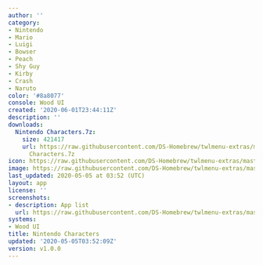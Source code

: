 ```yaml
---
author: ''
category:
- Nintendo
- Mario
- Luigi
- Bowser
- Peach
- Shy Guy
- Kirby
- Crash
- Naruto
color: '#8a8077'
console: Wood UI
created: '2020-06-01T23:44:11Z'
description: ''
downloads:
  Nintendo Characters.7z:
    size: 421417
    url: https://raw.githubusercontent.com/DS-Homebrew/twlmenu-extras/master/_nds/TWiLightMenu/akmenu/themes/Nintendo
      Characters.7z
icon: https://raw.githubusercontent.com/DS-Homebrew/twlmenu-extras/master/_nds/TWiLightMenu/akmenu/themes/meta/Nintendo%20Characters/icon.png
image: https://raw.githubusercontent.com/DS-Homebrew/twlmenu-extras/master/_nds/TWiLightMenu/akmenu/themes/meta/Nintendo%20Characters/icon.png
last_updated: 2020-05-05 at 03:52 (UTC)
layout: app
license: ''
screenshots:
- description: App list
  url: https://raw.githubusercontent.com/DS-Homebrew/twlmenu-extras/master/_nds/TWiLightMenu/akmenu/themes/meta/Nintendo%20Characters/screenshots/app-list.png
systems:
- Wood UI
title: Nintendo Characters
updated: '2020-05-05T03:52:09Z'
version: v1.0.0
---
```

